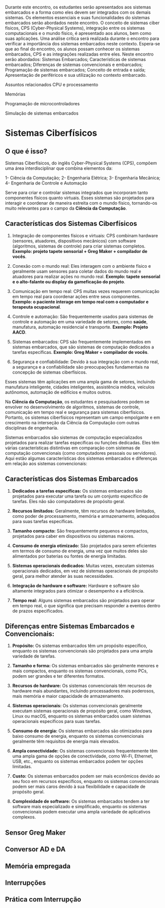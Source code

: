 Durante este encontro, os estudantes serão apresentados aos sistemas embarcados e a forma como eles devem ser integrados com os demais sistemas. Os elementos essenciais e suas funcionalidades do sistemas embarcados serão abordados neste encontro. O conceito de sistemas ciber físicos, CPS (Cyber-Physical Systems), integração entre os sistemas computacionais e o mundo físico, é apresentado aos alunos, bem como suas aplicações. Uma análise crítica será realizada durante o encontro para verificar a importância dos sistemas embarcados neste contexto. Espera-se que ao final do encontro, os alunos possam conhecer os sistemas embarcados, CPS e as integrações realizadas entre eles. Neste encontro serão abordados: Sistemas Embarcados; Características de sistemas embarcados; Diferenças de sistemas convencionais e embarcados; Programação de sistemas embarcados; Conceito de entrada e saída; Apresentação de periféricos e sua utilização no contexto embarcado.

Assuntos relacionados
CPU e processamento

Memórias

Programação de microcontroladores

Simulação de sistemas embarcados


# Sistemas Ciberfísicos

## O que é isso?

Sistemas Ciberfísicos, do inglês Cyber-Physical Systems (CPS), compõem uma área interdisciplinar que combina elementos da:

  1- Ciência da Computação;
  2- Engenharia Elétrica;
  3- Engenharia Mecânica;
  4- Engenharia de Controle e Automação

Serve para criar e controlar sistemas integrados que incorporam tanto componentes físicos quanto virtuais. Esses sistemas são projetados para interagir e coordenar de maneira estreita com o mundo físico, tornando-os muito relevantes para o campo da **Ciência da Computação**.

## Características dos Sistemas Ciberfísicos

1. Integração de componentes físicos e virtuais: CPS combinam hardware (sensores, atuadores, dispositivos mecânicos) com software (algoritmos, sistemas de controle) para criar sistemas completos. **Exemplo: projeto tapete sensorial + Greg Maker + compilador de vocês**.

2. Conexão com o mundo real: Eles interagem com o ambiente físico e geralmente usam sensores para coletar dados do mundo real e atuadores para realizar ações no mundo real. **Exemplo: tapete sensorial e o alto-falante ou display da gameficação do projeto**. 

3. Comunicação em tempo real: CPS muitas vezes requerem comunicação em tempo real para coordenar ações entre seus componentes. **Exemplo: o paciente interage em tempo real com o computador e terapeuta ocupacional**.

4. Controle e automação: São frequentemente usados para sistemas de controle e automação em uma variedade de setores, como **saúde**, manufatura, automação residencial e transporte. **Exemplo: Projeto AACD**.

5. Sistemas embarcados: CPS são frequentemente implementados em sistemas embarcados, que são sistemas de computação dedicados a tarefas específicas. **Exemplo: Greg Maker + compilador de vocês**.

6. Segurança e confiabilidade: Devido à sua integração com o mundo real, a segurança e a confiabilidade são preocupações fundamentais na concepção de sistemas ciberfísicos.

Esses sistemas têm aplicações em uma ampla gama de setores, incluindo manufatura inteligente, cidades inteligentes, assistência médica, veículos autônomos, automação de edifícios e muitos outros. 

Na **Ciência da Computação**, os estudantes e pesquisadores podem se envolver no desenvolvimento de algoritmos, sistemas de controle, comunicação em tempo real e segurança para sistemas ciberfísicos. Portanto, os sistemas ciberfísicos representam um campo empolgante e em crescimento na interseção da Ciência da Computação com outras disciplinas de engenharia.

Sistemas embarcados são sistemas de computação especializados projetados para realizar tarefas específicas ou funções dedicadas. Eles têm várias características distintivas em comparação com sistemas de computação convencionais (como computadores pessoais ou servidores). Aqui estão algumas características dos sistemas embarcados e diferenças em relação aos sistemas convencionais:

## Características dos Sistemas Embarcados

1. **Dedicados a tarefas específicas:** Os sistemas embarcados são projetados para executar uma tarefa ou um conjunto específico de tarefas. Eles não são computadores de propósito geral.

2. **Recursos limitados:** Geralmente, têm recursos de hardware limitados, como poder de processamento, memória e armazenamento, adequados para suas tarefas específicas.

3. **Tamanho compacto:** São frequentemente pequenos e compactos, projetados para caber em dispositivos ou sistemas maiores.

4. **Consumo de energia otimizado:** São projetados para serem eficientes em termos de consumo de energia, uma vez que muitos deles são alimentados por baterias ou fontes de energia limitadas.

5. **Sistemas operacionais dedicados:** Muitas vezes, executam sistemas operacionais dedicados, em vez de sistemas operacionais de propósito geral, para melhor atender às suas necessidades.

6. **Integração de hardware e software:** Hardware e software são altamente integrados para otimizar o desempenho e a eficiência.

7. **Tempo real:** Alguns sistemas embarcados são projetados para operar em tempo real, o que significa que precisam responder a eventos dentro de prazos especificados.

## Diferenças entre Sistemas Embarcados e Convencionais:

1. **Propósito:** Os sistemas embarcados têm um propósito específico, enquanto os sistemas convencionais são projetados para uma ampla variedade de tarefas.

2. **Tamanho e forma:** Os sistemas embarcados são geralmente menores e mais compactos, enquanto os sistemas convencionais, como PCs, podem ser grandes e ter diferentes formatos.

3. **Recursos de hardware:** Os sistemas convencionais têm recursos de hardware mais abundantes, incluindo processadores mais poderosos, mais memória e maior capacidade de armazenamento.

4. **Sistemas operacionais:** Os sistemas convencionais geralmente executam sistemas operacionais de propósito geral, como Windows, Linux ou macOS, enquanto os sistemas embarcados usam sistemas operacionais específicos para suas tarefas.

5. **Consumo de energia:** Os sistemas embarcados são otimizados para baixo consumo de energia, enquanto os sistemas convencionais geralmente têm requisitos de energia mais elevados.

6. **Ampla conectividade:** Os sistemas convencionais frequentemente têm uma ampla gama de opções de conectividade, como Wi-Fi, Ethernet, USB, etc., enquanto os sistemas embarcados podem ter opções limitadas.

7. **Custo:** Os sistemas embarcados podem ser mais econômicos devido ao seu foco em recursos específicos, enquanto os sistemas convencionais podem ser mais caros devido à sua flexibilidade e capacidade de propósito geral.

8. **Complexidade de software:** Os sistemas embarcados tendem a ter software mais especializado e simplificado, enquanto os sistemas convencionais podem executar uma ampla variedade de aplicativos complexos.

## Sensor Greg Maker

## Conversor AD e DA

## Memória empregada

## Interrupções

## Prática com Interrupção
